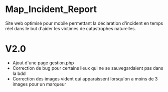 # Map_Incident_Report
Site web optimisé pour mobile permettant la déclaration d'incident en temps réel dans le but d'aider les victimes de catastrophes naturelles.

# V2.0
- Ajout d'une page gestion.php
- Correction de bug pour certains lieux qui ne se sauvegardaient pas dans la bdd
- Correction des images vident qui apparaissent lorsqu'on a moins de 3 images pour un marqueur
